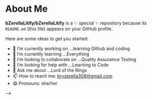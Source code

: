 # About Me


**bZerellaLitify/bZerellaLitify** is a ✨ _special_ ✨ repository because its `README.md` (this file) appears on your GitHub profile.

Here are some ideas to get you started:

- 🔭 I’m currently working on ...learning Github and coding
- 🌱 I’m currently learning ...Everything
- 👯 I’m looking to collaborate on ...Quality Assurance Testing
- 🤔 I’m looking for help with ...Learning to Code
- 💬 Ask me about ...Lord of the Rings
- 📫 How to reach me: bryzerella308@gmail.com
- 😄 Pronouns: she/her

-->
